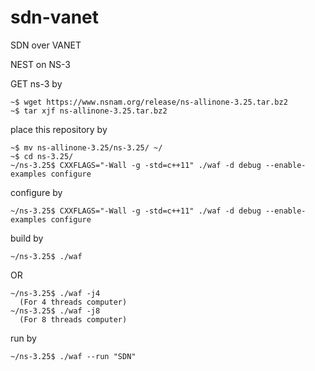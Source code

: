 # sdn-vanet
SDN over VANET

NEST on NS-3

GET ns-3 by

    ~$ wget https://www.nsnam.org/release/ns-allinone-3.25.tar.bz2
    ~$ tar xjf ns-allinone-3.25.tar.bz2


place this repository by

    ~$ mv ns-allinone-3.25/ns-3.25/ ~/
    ~$ cd ns-3.25/
    ~/ns-3.25$ CXXFLAGS="-Wall -g -std=c++11" ./waf -d debug --enable-examples configure


configure by

    ~/ns-3.25$ CXXFLAGS="-Wall -g -std=c++11" ./waf -d debug --enable-examples configure
    
build by

    ~/ns-3.25$ ./waf
    
OR

    ~/ns-3.25$ ./waf -j4
      (For 4 threads computer)
    ~/ns-3.25$ ./waf -j8
      (For 8 threads computer)

run by

    ~/ns-3.25$ ./waf --run "SDN"
